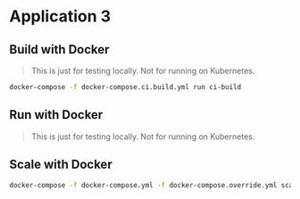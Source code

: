 # Application 3



## Build with Docker
> This is just for testing locally. Not for running on Kubernetes.
```bash
docker-compose -f docker-compose.ci.build.yml run ci-build
```

## Run with Docker
> This is just for testing locally. Not for running on Kubernetes.

## Scale with Docker
```bash
docker-compose -f docker-compose.yml -f docker-compose.override.yml scale cpu_microservice=3

```